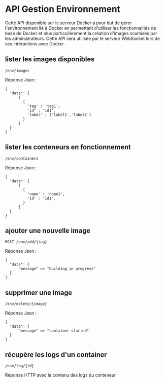 # API Gestion Environnement

Cette API disponible sur le serveur Docker a pour but de gérer l'environnement lié à Docker en permettant d'utiliser les fonctionnalités de base de Docker et plus particulièrement
la création d'images soumises par les administrateurs. Cette API sera utilisée par le serveur WebSocket lors de ses intéractions avec Docker.

## lister les images disponibles
```
/env/images
```
Réponse Json :
```
{
  "data": {
      [
        {
          'tag' : 'tag1',
          'id' : 'id1',
          'label' : ['label1','label2']
        }
      ]
  }
}
```

## lister les conteneurs en fonctionnement
```
/env/containers
```
Réponse Json :
```
{
  "data": {
      [
        {
          'name' : 'name1',
          'id' : 'id1',
        }
      ]
  }
}
```

## ajouter une nouvelle image
```
POST /env/add/{tag}
```
Réponse Json :
```
{
  "data": {
      "message" => "building in progress"
  }
}
```

## supprimer une image
```
/env/delete/{image}
```
Réponse Json :
```
{
  "data": {
      "message" => "container started"
  }
}
```

## récupère les logs d'un container
```
/env/log/{id}
```
Réponse HTTP avec le contenu des logs du conteneur